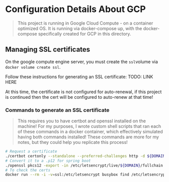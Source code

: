 # Configuration Details About GCP
> This project is running in Google Cloud Compute - on a container optimized OS.
> It is running via docker-compose up, with the docker-compose specifically created for GCP in this directory.

## Managing SSL certificates

On the google compute engine server, you must create the `ssl`volume via `docker volume create ssl`.

Follow these instructions for generating an SSL certificate: TODO: LINK HERE

At this time, the certificate is not configured for auto-renewal, if this project is continued then the cert
will be configured to auto-renew at that time!

### Commands to generate an SSL certificate
> This requires you to have certbot and openssl installed on the machine! For my purposes, I wrote custom
> shell scripts that ran each of these commands in a docker container, which effectively simulated having both commands
> installed! These commands are more for my notes, but they could help you replicate this process!

```bash
# Request a certificate
./certbot certonly --standalone --preferred-challenges http -d ${DOMAIN} -m ${EMAIL} -n --agree-tos
# Convert it to a .p12 for spring boot
./openssl pkcs12 -export -in /etc/letsencrypt/live/${DOMAIN}/fullchain.pem -inkey /etc/letsencrypt/live/${DOMAIN}/privkey.pem -out /etc/letsencrypt/live/${DOMAIN}/keystore.p12 -name recipe-organizr -CAfile /etc/letsencrypt/live/${DOMAIN}/chain.pem -caname root
# To check the certs
docker run --rm -i -v=ssl:/etc/letsencrypt busybox find /etc/letsencrypt
```


